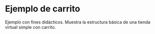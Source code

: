# Ejemplo de carrito
Ejemplo con fines didácticos. Muestra la estructura básica de una tienda virtual simple con carrito.
